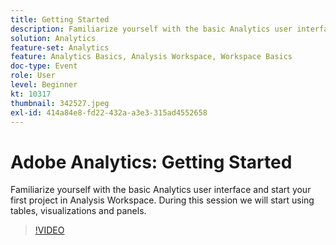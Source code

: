 ```yaml
---
title: Getting Started
description: Familiarize yourself with the basic Analytics user interface and start your first project in Analysis Workspace.
solution: Analytics
feature-set: Analytics
feature: Analytics Basics, Analysis Workspace, Workspace Basics
doc-type: Event
role: User
level: Beginner
kt: 10317
thumbnail: 342527.jpeg
exl-id: 414a84e8-fd22-432a-a3e3-315ad4552658
---
```

# Adobe Analytics: Getting Started

Familiarize yourself with the basic Analytics user interface and start your first project in Analysis Workspace. During this session we will start using tables, visualizations and panels.

>[!VIDEO](https://video.tv.adobe.com/v/342527/?quality=12&learn=on)
